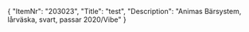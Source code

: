 {
  "ItemNr": "203023",
  "Title": "test",
  "Description": "Animas Bärsystem, lårväska, svart, passar 2020/Vibe"
}